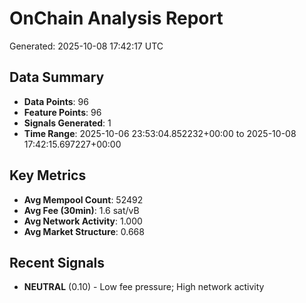 # OnChain Analysis Report
Generated: 2025-10-08 17:42:17 UTC

## Data Summary
- **Data Points**: 96
- **Feature Points**: 96
- **Signals Generated**: 1
- **Time Range**: 2025-10-06 23:53:04.852232+00:00 to 2025-10-08 17:42:15.697227+00:00

## Key Metrics
- **Avg Mempool Count**: 52492
- **Avg Fee (30min)**: 1.6 sat/vB
- **Avg Network Activity**: 1.000
- **Avg Market Structure**: 0.668

## Recent Signals
- **NEUTRAL** (0.10) - Low fee pressure; High network activity
